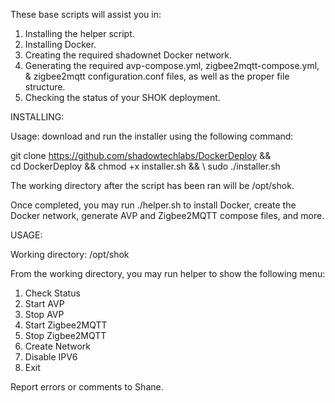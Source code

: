 These base scripts will assist you in:
  1. Installing the helper script.
  2. Installing Docker.
  3. Creating the required shadownet Docker network.
  4. Generating the required avp-compose.yml, zigbee2mqtt-compose.yml, & zigbee2mqtt configuration.conf files, as well as the proper file structure.
  5. Checking the status of your SHOK deployment.


INSTALLING:

Usage: download and run the installer using the following command:

git clone https://github.com/shadowtechlabs/DockerDeploy && \
cd DockerDeploy && chmod +x installer.sh && \ 
sudo ./installer.sh

The working directory after the script has been ran will be /opt/shok.

Once completed, you may run ./helper.sh to install Docker, create the Docker network, generate AVP and Zigbee2MQTT compose files, and more. 

USAGE:

Working directory: /opt/shok

From the working directory, you may run helper to show the following menu:
1) Check Status
2) Start AVP
3) Stop AVP
4) Start Zigbee2MQTT
5) Stop Zigbee2MQTT
6) Create Network
7) Disable IPV6
8) Exit

Report errors or comments to Shane.
